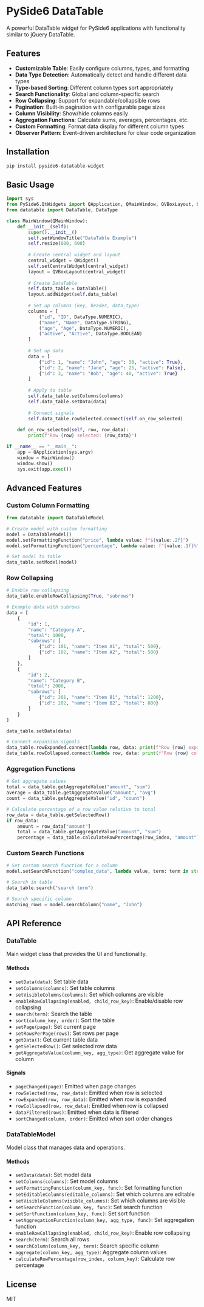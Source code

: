 # PySide6 DataTable

A powerful DataTable widget for PySide6 applications with functionality similar to jQuery DataTable.

## Features

- **Customizable Table**: Easily configure columns, types, and formatting
- **Data Type Detection**: Automatically detect and handle different data types
- **Type-based Sorting**: Different column types sort appropriately
- **Search Functionality**: Global and column-specific search
- **Row Collapsing**: Support for expandable/collapsible rows
- **Pagination**: Built-in pagination with configurable page sizes
- **Column Visibility**: Show/hide columns easily
- **Aggregation Functions**: Calculate sums, averages, percentages, etc.
- **Custom Formatting**: Format data display for different column types
- **Observer Pattern**: Event-driven architecture for clear code organization

## Installation

```bash
pip install pyside6-datatable-widget
```

## Basic Usage

```python
import sys
from PySide6.QtWidgets import QApplication, QMainWindow, QVBoxLayout, QWidget
from datatable import DataTable, DataType

class MainWindow(QMainWindow):
    def __init__(self):
        super().__init__()
        self.setWindowTitle("DataTable Example")
        self.resize(800, 600)
        
        # Create central widget and layout
        central_widget = QWidget()
        self.setCentralWidget(central_widget)
        layout = QVBoxLayout(central_widget)
        
        # Create DataTable
        self.data_table = DataTable()
        layout.addWidget(self.data_table)
        
        # Set up columns (key, header, data_type)
        columns = [
            ("id", "ID", DataType.NUMERIC),
            ("name", "Name", DataType.STRING),
            ("age", "Age", DataType.NUMERIC),
            ("active", "Active", DataType.BOOLEAN)
        ]
        
        # Set up data
        data = [
            {"id": 1, "name": "John", "age": 30, "active": True},
            {"id": 2, "name": "Jane", "age": 25, "active": False},
            {"id": 3, "name": "Bob", "age": 40, "active": True}
        ]
        
        # Apply to table
        self.data_table.setColumns(columns)
        self.data_table.setData(data)
        
        # Connect signals
        self.data_table.rowSelected.connect(self.on_row_selected)
        
    def on_row_selected(self, row, row_data):
        print(f"Row {row} selected: {row_data}")

if __name__ == "__main__":
    app = QApplication(sys.argv)
    window = MainWindow()
    window.show()
    sys.exit(app.exec())
```

## Advanced Features

### Custom Column Formatting

```python
from datatable import DataTableModel

# Create model with custom formatting
model = DataTableModel()
model.setFormattingFunction("price", lambda value: f"${value:.2f}")
model.setFormattingFunction("percentage", lambda value: f"{value:.1f}%")

# Set model to table
data_table.setModel(model)
```

### Row Collapsing

```python
# Enable row collapsing
data_table.enableRowCollapsing(True, "subrows")

# Example data with subrows
data = [
    {
        "id": 1,
        "name": "Category A",
        "total": 1000,
        "subrows": [
            {"id": 101, "name": "Item A1", "total": 500},
            {"id": 102, "name": "Item A2", "total": 500}
        ]
    },
    {
        "id": 2,
        "name": "Category B",
        "total": 2000,
        "subrows": [
            {"id": 201, "name": "Item B1", "total": 1200},
            {"id": 202, "name": "Item B2", "total": 800}
        ]
    }
]

data_table.setData(data)

# Connect expansion signals
data_table.rowExpanded.connect(lambda row, data: print(f"Row {row} expanded"))
data_table.rowCollapsed.connect(lambda row, data: print(f"Row {row} collapsed"))
```

### Aggregation Functions

```python
# Get aggregate values
total = data_table.getAggregateValue("amount", "sum")
average = data_table.getAggregateValue("amount", "avg")
count = data_table.getAggregateValue("id", "count")

# Calculate percentage of a row value relative to total
row_data = data_table.getSelectedRow()
if row_data:
    amount = row_data["amount"]
    total = data_table.getAggregateValue("amount", "sum")
    percentage = data_table.calculateRowPercentage(row_index, "amount")
```

### Custom Search Functions

```python
# Set custom search function for a column
model.setSearchFunction("complex_data", lambda value, term: term in str(value["name"]))

# Search in table
data_table.search("search term")

# Search specific column
matching_rows = model.searchColumn("name", "John")
```

## API Reference

### DataTable

Main widget class that provides the UI and functionality.

#### Methods

- `setData(data)`: Set table data
- `setColumns(columns)`: Set table columns
- `setVisibleColumns(columns)`: Set which columns are visible
- `enableRowCollapsing(enabled, child_row_key)`: Enable/disable row collapsing
- `search(term)`: Search the table
- `sort(column_key, order)`: Sort the table
- `setPage(page)`: Set current page
- `setRowsPerPage(rows)`: Set rows per page
- `getData()`: Get current table data
- `getSelectedRow()`: Get selected row data
- `getAggregateValue(column_key, agg_type)`: Get aggregate value for column

#### Signals

- `pageChanged(page)`: Emitted when page changes
- `rowSelected(row, row_data)`: Emitted when row is selected
- `rowExpanded(row, row_data)`: Emitted when row is expanded
- `rowCollapsed(row, row_data)`: Emitted when row is collapsed
- `dataFiltered(rows)`: Emitted when data is filtered
- `sortChanged(column, order)`: Emitted when sort order changes

### DataTableModel

Model class that manages data and operations.

#### Methods

- `setData(data)`: Set model data
- `setColumns(columns)`: Set model columns
- `setFormattingFunction(column_key, func)`: Set formatting function
- `setEditableColumns(editable_columns)`: Set which columns are editable
- `setVisibleColumns(visible_columns)`: Set which columns are visible
- `setSearchFunction(column_key, func)`: Set search function
- `setSortFunction(column_key, func)`: Set sort function
- `setAggregationFunction(column_key, agg_type, func)`: Set aggregation function
- `enableRowCollapsing(enabled, child_row_key)`: Enable row collapsing
- `search(term)`: Search all rows
- `searchColumn(column_key, term)`: Search specific column
- `aggregate(column_key, agg_type)`: Aggregate column values
- `calculateRowPercentage(row_index, column_key)`: Calculate row percentage

## License

MIT
